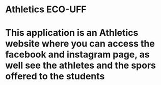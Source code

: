 <h1> Athletics ECO-UFF <h1>

<p> This application is an Athletics website where you can access the facebook and instagram page, as well see the athletes and the spors offered to the students </p>

